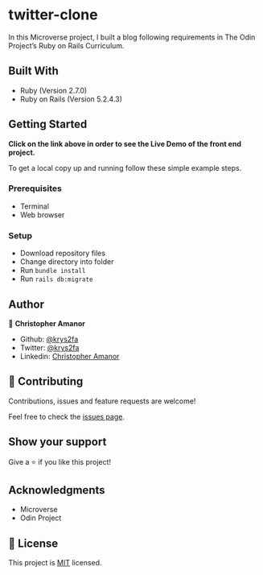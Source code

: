 # twitter-clone

In this Microverse project, I built a blog following requirements in The Odin Project’s Ruby on Rails Curriculum.

## Built With

- Ruby (Version 2.7.0)
- Ruby on Rails (Version 5.2.4.3)

## Getting Started

**Click on the link above in order to see the Live Demo of the front end project.**

To get a local copy up and running follow these simple example steps.

### Prerequisites

- Terminal
- Web browser

### Setup

- Download repository files
- Change directory into folder
- Run `bundle install`
- Run `rails db:migrate`

## Author

👤 **Christopher Amanor**

- Github: [@krys2fa](https://github.com/krys2fa)
- Twitter: [@krys2fa](https://twitter.com/krys2fa)
- Linkedin: [Christopher Amanor](https://www.linkedin.com/in/christopher-amanor/)

## 🤝 Contributing

Contributions, issues and feature requests are welcome!

Feel free to check the [issues page](https://github.com/SafaErden/re-former/issues).

## Show your support

Give a ⭐️ if you like this project!

## Acknowledgments

- Microverse
- Odin Project

## 📝 License

This project is [MIT](lic.url) licensed.

